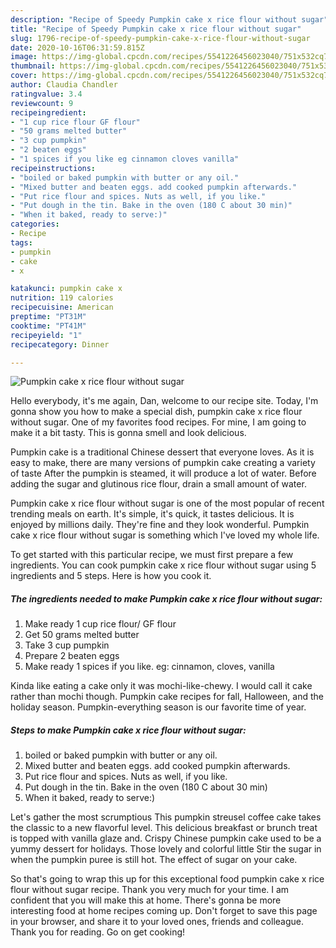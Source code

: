```yaml
---
description: "Recipe of Speedy Pumpkin cake x rice flour without sugar"
title: "Recipe of Speedy Pumpkin cake x rice flour without sugar"
slug: 1796-recipe-of-speedy-pumpkin-cake-x-rice-flour-without-sugar
date: 2020-10-16T06:31:59.815Z
image: https://img-global.cpcdn.com/recipes/5541226456023040/751x532cq70/pumpkin-cake-x-rice-flour-without-sugar-recipe-main-photo.jpg
thumbnail: https://img-global.cpcdn.com/recipes/5541226456023040/751x532cq70/pumpkin-cake-x-rice-flour-without-sugar-recipe-main-photo.jpg
cover: https://img-global.cpcdn.com/recipes/5541226456023040/751x532cq70/pumpkin-cake-x-rice-flour-without-sugar-recipe-main-photo.jpg
author: Claudia Chandler
ratingvalue: 3.4
reviewcount: 9
recipeingredient:
- "1 cup rice flour GF flour"
- "50 grams melted butter"
- "3 cup pumpkin"
- "2 beaten eggs"
- "1 spices if you like eg cinnamon cloves vanilla"
recipeinstructions:
- "boiled or baked pumpkin with butter or any oil."
- "Mixed butter and beaten eggs. add cooked pumpkin afterwards."
- "Put rice flour and spices. Nuts as well, if you like."
- "Put dough in the tin. Bake in the oven (180 C about 30 min)"
- "When it baked, ready to serve:)"
categories:
- Recipe
tags:
- pumpkin
- cake
- x

katakunci: pumpkin cake x 
nutrition: 119 calories
recipecuisine: American
preptime: "PT31M"
cooktime: "PT41M"
recipeyield: "1"
recipecategory: Dinner

---
```



![Pumpkin cake x rice flour without sugar](https://img-global.cpcdn.com/recipes/5541226456023040/751x532cq70/pumpkin-cake-x-rice-flour-without-sugar-recipe-main-photo.jpg)

Hello everybody, it's me again, Dan, welcome to our recipe site. Today, I'm gonna show you how to make a special dish, pumpkin cake x rice flour without sugar. One of my favorites food recipes. For mine, I am going to make it a bit tasty. This is gonna smell and look delicious.

Pumpkin cake is a traditional Chinese dessert that everyone loves. As it is easy to make, there are many versions of pumpkin cake creating a variety of taste After the pumpkin is steamed, it will produce a lot of water. Before adding the sugar and glutinous rice flour, drain a small amount of water.

Pumpkin cake x rice flour without sugar is one of the most popular of recent trending meals on earth. It's simple, it's quick, it tastes delicious. It is enjoyed by millions daily. They're fine and they look wonderful. Pumpkin cake x rice flour without sugar is something which I've loved my whole life.


To get started with this particular recipe, we must first prepare a few ingredients. You can cook pumpkin cake x rice flour without sugar using 5 ingredients and 5 steps. Here is how you cook it.

<!--inarticleads1-->

##### The ingredients needed to make Pumpkin cake x rice flour without sugar:

1. Make ready 1 cup rice flour/ GF flour
1. Get 50 grams melted butter
1. Take 3 cup pumpkin
1. Prepare 2 beaten eggs
1. Make ready 1 spices if you like. eg: cinnamon, cloves, vanilla


Kinda like eating a cake only it was mochi-like-chewy. I would call it cake rather than mochi though. Pumpkin cake recipes for fall, Halloween, and the holiday season. Pumpkin-everything season is our favorite time of year. 

<!--inarticleads2-->

##### Steps to make Pumpkin cake x rice flour without sugar:

1. boiled or baked pumpkin with butter or any oil.
1. Mixed butter and beaten eggs. add cooked pumpkin afterwards.
1. Put rice flour and spices. Nuts as well, if you like.
1. Put dough in the tin. Bake in the oven (180 C about 30 min)
1. When it baked, ready to serve:)


Let&#39;s gather the most scrumptious This pumpkin streusel coffee cake takes the classic to a new flavorful level. This delicious breakfast or brunch treat is topped with vanilla glaze and. Crispy Chinese pumpkin cake used to be a yummy dessert for holidays. Those lovely and colorful little Stir the sugar in when the pumpkin puree is still hot. The effect of sugar on your cake. 

So that's going to wrap this up for this exceptional food pumpkin cake x rice flour without sugar recipe. Thank you very much for your time. I am confident that you will make this at home. There's gonna be more interesting food at home recipes coming up. Don't forget to save this page in your browser, and share it to your loved ones, friends and colleague. Thank you for reading. Go on get cooking!
